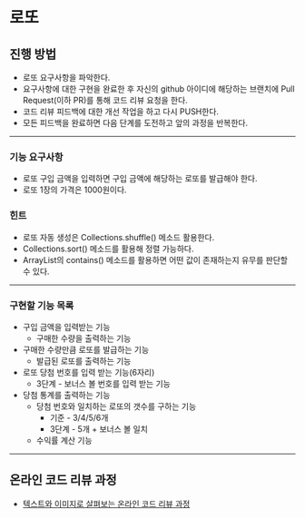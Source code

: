 # 로또
## 진행 방법
* 로또 요구사항을 파악한다.
* 요구사항에 대한 구현을 완료한 후 자신의 github 아이디에 해당하는 브랜치에 Pull Request(이하 PR)를 통해 코드 리뷰 요청을 한다.
* 코드 리뷰 피드백에 대한 개선 작업을 하고 다시 PUSH한다.
* 모든 피드백을 완료하면 다음 단계를 도전하고 앞의 과정을 반복한다.

---
### 기능 요구사항
* 로또 구입 금액을 입력하면 구입 금액에 해당하는 로또를 발급해야 한다.
* 로또 1장의 가격은 1000원이다.
### 힌트
* 로또 자동 생성은 Collections.shuffle() 메소드 활용한다.
* Collections.sort() 메소드를 활용해 정렬 가능하다.
* ArrayList의 contains() 메소드를 활용하면 어떤 값이 존재하는지 유무를 판단할 수 있다.

---
### 구현할 기능 목록
* 구입 금액을 입력받는 기능
    * 구매한 수량을 출력하는 기능
* 구매한 수량만큼 로또를 발급하는 기능
    * 발급된 로또를 출력하는 기능
* 로또 당첨 번호를 입력 받는 기능(6자리)
  * 3단계 - 보너스 볼 번호를 입력 받는 기능
* 당첨 통계를 출력하는 기능
    * 당첨 번호와 일치하는 로또의 갯수를 구하는 기능
        * 기준 - 3/4/5/6개
        * 3단계 - 5개 + 보너스 볼 일치
    * 수익률 계산 기능
    
---
## 온라인 코드 리뷰 과정
* [텍스트와 이미지로 살펴보는 온라인 코드 리뷰 과정](https://github.com/next-step/nextstep-docs/tree/master/codereview)